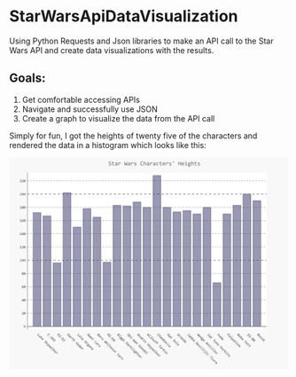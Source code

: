 # StarWarsApiDataVisualization
Using Python Requests and Json libraries to make an API call to the Star Wars API and create data visualizations with the results.

## Goals:
1. Get comfortable accessing APIs
2. Navigate and successfully use JSON
3. Create a graph to visualize the data from the API call

Simply for fun, I got the heights of twenty five of the characters and rendered the data in a histogram which looks like this:

![image of graph](./StarWarsHeights.PNG)
